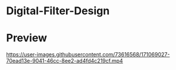 # Digital-Filter-Design

# Preview


https://user-images.githubusercontent.com/73616568/171069027-70ead13e-9041-46cc-8ee2-ad4fd4c219cf.mp4

